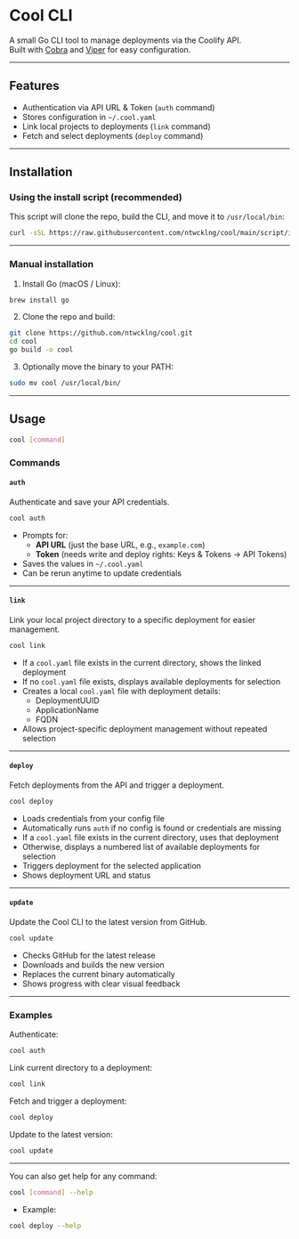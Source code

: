 # Cool CLI

A small Go CLI tool to manage deployments via the Coolify API.  
Built with [Cobra](https://github.com/spf13/cobra) and [Viper](https://github.com/spf13/viper) for easy configuration.

---

## Features

- Authentication via API URL & Token (`auth` command)
- Stores configuration in `~/.cool.yaml`
- Link local projects to deployments (`link` command)
- Fetch and select deployments (`deploy` command)

---

## Installation

### Using the install script (recommended)

This script will clone the repo, build the CLI, and move it to `/usr/local/bin`:

```bash
curl -sSL https://raw.githubusercontent.com/ntwcklng/cool/main/script/install.sh | bash
```

---

### Manual installation

1. Install Go (macOS / Linux):

```bash
brew install go
```

2. Clone the repo and build:

```bash
git clone https://github.com/ntwcklng/cool.git
cd cool
go build -o cool
```

3. Optionally move the binary to your PATH:

```bash
sudo mv cool /usr/local/bin/
```

---

## Usage

```bash
cool [command]
```

### Commands

#### `auth`

Authenticate and save your API credentials.

```bash
cool auth
```

- Prompts for:
  - **API URL** (just the base URL, e.g., `example.com`)
  - **Token** (needs write and deploy rights: Keys & Tokens -> API Tokens)
- Saves the values in `~/.cool.yaml`
- Can be rerun anytime to update credentials

---

#### `link`

Link your local project directory to a specific deployment for easier management.

```bash
cool link
```

- If a `cool.yaml` file exists in the current directory, shows the linked deployment
- If no `cool.yaml` file exists, displays available deployments for selection
- Creates a local `cool.yaml` file with deployment details:
  - DeploymentUUID
  - ApplicationName  
  - FQDN
- Allows project-specific deployment management without repeated selection

---

#### `deploy`

Fetch deployments from the API and trigger a deployment.

```bash
cool deploy
```

- Loads credentials from your config file
- Automatically runs `auth` if no config is found or credentials are missing
- If a `cool.yaml` file exists in the current directory, uses that deployment
- Otherwise, displays a numbered list of available deployments for selection
- Triggers deployment for the selected application
- Shows deployment URL and status

---

#### `update`

Update the Cool CLI to the latest version from GitHub.

```bash
cool update
```

- Checks GitHub for the latest release
- Downloads and builds the new version
- Replaces the current binary automatically
- Shows progress with clear visual feedback

---

### Examples

Authenticate:

```bash
cool auth
```

Link current directory to a deployment:

```bash
cool link
```

Fetch and trigger a deployment:

```bash
cool deploy
```

Update to the latest version:

```bash
cool update
```

---

You can also get help for any command:

```bash
cool [command] --help
```

- Example:

```bash
cool deploy --help
```
